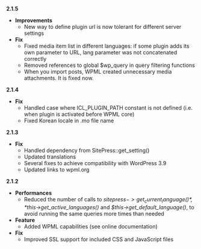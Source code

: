 **2.1.5**

* **Improvements**
	* New way to define plugin url is now tolerant for different server settings
* **Fix**
    * Fixed media item list in different languages: if some plugin adds its own parameter to URL, lang parameter was not concatenated correctly
    * Removed references to global $wp_query in query filtering functions
    * When you import posts, WPML created unnecessary media attachments. It is fixed now. 

**2.1.4**

* **Fix**
	* Handled case where ICL_PLUGIN_PATH constant is not defined (i.e. when plugin is activated before WPML core)
	* Fixed Korean locale in .mo file name

**2.1.3**

* **Fix**
	* Handled dependency from SitePress::get_setting()
	* Updated translations
	* Several fixes to achieve compatibility with WordPress 3.9
	* Updated links to wpml.org

**2.1.2**

* **Performances**
	* Reduced the number of calls to *$sitepress->get_current_language()*, *$this->get_active_languages()* and *$this->get_default_language()*, to avoid running the same queries more times than needed
* **Feature**
	* Added WPML capabilities (see online documentation)
* **Fix**
	* Improved SSL support for included CSS and JavaScript files

